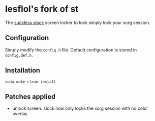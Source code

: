 # lesflol's fork of st
The [suckless slock](http://tools.suckless.org/slock/) screen locker to lock simply lock your xorg session.

## Configuration

Simply modify the `config.h` file. 
Default configuration is stored in `config.def.h`.

## Installation

```
sudo make clean install
```

## Patches applied
+ unlock screen: slock now only locks the xorg session with no color overlay
